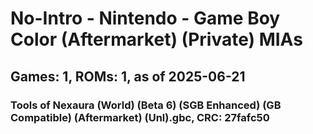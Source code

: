 # No-Intro - Nintendo - Game Boy Color (Aftermarket) (Private) MIAs
## Games: 1, ROMs: 1, as of 2025-06-21

### Tools of Nexaura (World) (Beta 6) (SGB Enhanced) (GB Compatible) (Aftermarket) (Unl).gbc, CRC: 27fafc50
